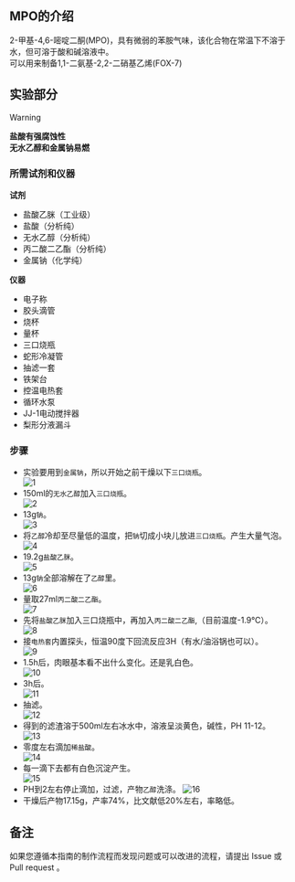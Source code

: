 ## MPO的介绍

2-甲基-4,6-嘧啶二酮(MPO)，具有微弱的苯胺气味，该化合物在常温下不溶于水，但可溶于酸和碱溶液中。  
可以用来制备1,1-二氨基-2,2-二硝基乙烯(FOX-7)

## 实验部分

> [!Warning]  
> **盐酸有强腐蚀性**  
> **无水乙醇和金属钠易燃**

### 所需试剂和仪器

**试剂** 

* 盐酸乙脒（工业级）
* 盐酸（分析纯）
* 无水乙醇（分析纯）
* 丙二酸二乙酯（分析纯）
* 金属钠（化学纯）

**仪器**

* 电子称
* 胶头滴管
* 烧杯
* 量杯
* 三口烧瓶
* 蛇形冷凝管
* 抽滤一套
* 铁架台
* 控温电热套
* 循环水泵
* JJ-1电动搅拌器
* 梨形分液漏斗

### 步骤

* 实验要用到`金属钠`，所以开始之前干燥以下`三口烧瓶`。  
![1](1.png)  
* 150ml的`无水乙醇`加入`三口烧瓶`。  
![2](2.png)  
* 13g`钠`。  
![3](3.png)  
* 将`乙醇`冷却至尽量低的温度，把`钠`切成小块儿放进`三口烧瓶`。产生大量气泡。  
![4](4.png)  
* 19.2g`盐酸乙脒`。  
![5](5.png)  
* 13g`钠`全部溶解在了`乙醇`里。  
![6](6.png)  
* 量取27ml`丙二酸二乙酯`。  
![7](7.png)  
* 先将`盐酸乙脒`加入三口烧瓶中，再加入`丙二酸二乙酯`,（目前温度-1.9℃）。  
![8](8.png)  
* 接`电热套`内置探头，恒温90度下回流反应3H（有水/油浴锅也可以）。  
![9](9.png)  
* 1.5h后，肉眼基本看不出什么变化。还是乳白色。  
![10](10.png)  
* 3h后。  
![11](11.png)  
* 抽滤。  
![12](12.png)  
* 得到的滤渣溶于500ml左右冰水中，溶液呈淡黄色，碱性，PH 11-12。  
![13](13.png)  
* 零度左右滴加`稀盐酸`。  
![14](14.png)  
* 每一滴下去都有白色沉淀产生。  
![15](15.png)  
* PH到2左右停止滴加，过滤，产物`乙醇`洗涤。
![16](16.png)
* 干燥后产物17.15g，产率74%，比文献低20%左右，率略低。

## 备注

如果您遵循本指南的制作流程而发现问题或可以改进的流程，请提出 Issue 或 Pull request 。